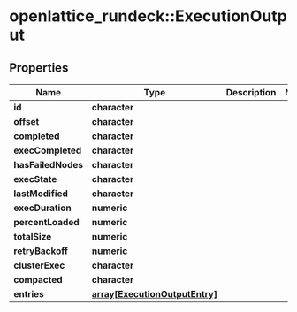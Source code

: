 # openlattice_rundeck::ExecutionOutput

## Properties
Name | Type | Description | Notes
------------ | ------------- | ------------- | -------------
**id** | **character** |  | 
**offset** | **character** |  | 
**completed** | **character** |  | 
**execCompleted** | **character** |  | 
**hasFailedNodes** | **character** |  | 
**execState** | **character** |  | 
**lastModified** | **character** |  | 
**execDuration** | **numeric** |  | 
**percentLoaded** | **numeric** |  | 
**totalSize** | **numeric** |  | 
**retryBackoff** | **numeric** |  | 
**clusterExec** | **character** |  | 
**compacted** | **character** |  | 
**entries** | [**array[ExecutionOutputEntry]**](ExecutionOutputEntry.md) |  | 


